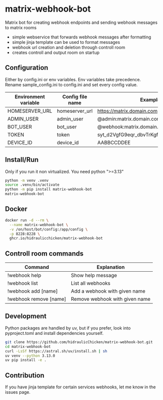 # matrix-webhook-bot

Matrix bot for creating webhook endpoints and sending webhook messages to matrix rooms

- simple webservice that forwards webhook messages after formatting
- simple jinja template can be used to format messages
- webhook url creation and deletion through controll room
- creates controll and output room on startup

## Configuration

Either by config.ini or env variables. Env variables take precedence.
Rename sample_config.ini to config.ini and set every config value.

| Environment variable   | Config file name  | Example value  |
|---|---|---|
| HOMESERVER_URL | homeserver_url | https://matrix.domain.com |
| ADMIN_USER | admin_user | @admin:matrix.domain.com |
| BOT_USER | bot_user | @webhook:matrix.domain.com |
| TOKEN | token | syt_d2VgfG9eqr_dbvTrKgfDerOdseFMZNP_0z99KM |
| DEVICE_ID | device_id | AABBCCDDEE |

## Install/Run

Only if you run it non virtualized.
You need python ">=3.13"

```bash
python -m venv .venv
source .venv/bin/activate
python -m pip install matrix-webhook-bot
matrix-webhook-bot
```

## Docker

```bash
docker run -d --rm \
  --name matrix-webhook-bot \
  -v /on/host/bot/config:/app/config \
  -p 8228:8228 \
  ghcr.io/hidraulicchicken/matrix-webhook-bot
```

## Controll room commands

| Command   | Explanation |
|---|---|
| !webhook help | Show help message |
| !webhook list | List all webhooks |
| !webhook add [name] | Add a webhook with given name |
| !webhook remove [name] | Remove webhook with given name |

## Development

Python packages are handled by uv, but if you prefer, look into pyproject.toml and install dependencies yourself.

```bash
git clone https://github.com/hidraulicChicken/matrix-webhook-bot.git
cd matrix-webhook-bot
curl -LsSf https://astral.sh/uv/install.sh | sh
uv venv --python 3.13.0
uv pip install -e .
```

## Contribution

If you have jinja template for certain services webhooks, let me know in the issues page.
